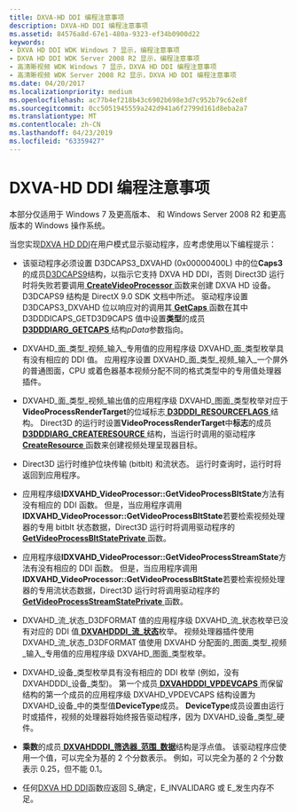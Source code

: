```yaml
---
title: DXVA-HD DDI 编程注意事项
description: DXVA-HD DDI 编程注意事项
ms.assetid: 84576a8d-67e1-480a-9323-ef34b0900d22
keywords:
- DXVA HD DDI WDK Windows 7 显示，编程注意事项
- DXVA HD DDI WDK Server 2008 R2 显示，编程注意事项
- 高清晰视频 WDK Windows 7 显示，DXVA HD DDI 编程注意事项
- 高清晰视频 WDK Server 2008 R2 显示，DXVA HD DDI 编程注意事项
ms.date: 04/20/2017
ms.localizationpriority: medium
ms.openlocfilehash: ac77b4ef218b43c6902b698e3d7c952b79c62e8f
ms.sourcegitcommit: 0cc5051945559a242d941a6f2799d161d8eba2a7
ms.translationtype: MT
ms.contentlocale: zh-CN
ms.lasthandoff: 04/23/2019
ms.locfileid: "63359427"
---
```

# <a name="dxva-hd-ddi-programming-considerations"></a>DXVA-HD DDI 编程注意事项


本部分仅适用于 Windows 7 及更高版本、 和 Windows Server 2008 R2 和更高版本的 Windows 操作系统。

当您实现[DXVA HD DDI](dxva-hd-ddi.md)在用户模式显示驱动程序，应考虑使用以下编程提示：

-   该驱动程序必须设置 D3DCAPS3\_DXVAHD (0x00000400L) 中的位**Caps3**的成员[D3DCAPS9](https://go.microsoft.com/fwlink/p/?linkid=122122)结构，以指示它支持 DXVA HD DDI，否则 Direct3D 运行时将失败若要调用[ **CreateVideoProcessor** ](https://msdn.microsoft.com/library/windows/hardware/ff540732)函数来创建 DXVA HD 设备。 D3DCAPS9 结构是 DirectX 9.0 SDK 文档中所述。 驱动程序设置 D3DCAPS3\_DXVAHD 位以响应对的调用其[ **GetCaps** ](https://msdn.microsoft.com/library/windows/hardware/ff566762)函数在其中 D3DDDICAPS\_GETD3D9CAPS 值中设置**类型**的成员[ **D3DDDIARG\_GETCAPS** ](https://msdn.microsoft.com/library/windows/hardware/ff543148)结构*pData*参数指向。

-   DXVAHD\_面\_类型\_视频\_输入\_专用值的应用程序级 DXVAHD\_面\_类型枚举具有没有相应的 DDI 值。 应用程序设置 DXVAHD\_面\_类型\_视频\_输入\_一个屏外的普通图面，CPU 或着色器基本视频分配不同的格式类型中的专用值处理器插件。

-   DXVAHD\_面\_类型\_视频\_输出值的应用程序级 DXVAHD\_图面\_类型枚举对应于**VideoProcessRenderTarget**的位域标志[ **D3DDDI\_RESOURCEFLAGS** ](https://msdn.microsoft.com/library/windows/hardware/ff544644)结构。 Direct3D 的运行时设置**VideoProcessRenderTarget**中**标志**的成员[ **D3DDDIARG\_CREATERESOURCE** ](https://msdn.microsoft.com/library/windows/hardware/ff542963)结构，当运行时调用的驱动程序[ **CreateResource** ](https://msdn.microsoft.com/library/windows/hardware/ff540688)函数来创建视频处理呈现器目标。

-   Direct3D 运行时维护位块传输 (bitblt) 和流状态。 运行时查询时，运行时将返回到应用程序。

-   应用程序级**IDXVAHD\_VideoProcessor::GetVideoProcessBltState**方法有没有相应的 DDI 函数。 但是，当应用程序调用**IDXVAHD\_VideoProcessor::GetVideoProcessBltState**若要检索视频处理器的专用 bitblt 状态数据，Direct3D 运行时将调用驱动程序的[ **GetVideoProcessBltStatePrivate** ](https://msdn.microsoft.com/library/windows/hardware/ff566812)函数。

-   应用程序级**IDXVAHD\_VideoProcessor::GetVideoProcessStreamState**方法有没有相应的 DDI 函数。 但是，当应用程序调用**IDXVAHD\_VideoProcessor::GetVideoProcessBltState**若要检索视频处理器的专用流状态数据，Direct3D 运行时将调用驱动程序的[ **GetVideoProcessStreamStatePrivate** ](https://msdn.microsoft.com/library/windows/hardware/ff566815)函数。

-   DXVAHD\_流\_状态\_D3DFORMAT 值的应用程序级 DXVAHD\_流\_状态枚举已没有对应的 DDI 值[ **DXVAHDDDI\_流\_状态**](https://msdn.microsoft.com/library/windows/hardware/ff563068)枚举。 视频处理器插件使用 DXVAHD\_流\_状态\_D3DFORMAT 值使用 DXVAHD 分配面的\_图面\_类型\_视频\_输入\_专用值的应用程序级 DXVAHD\_图面\_类型枚举。

-   DXVAHD\_设备\_类型枚举具有没有相应的 DDI 枚举 (例如，没有 DXVAHDDDI\_设备\_类型)。 第一个成员[ **DXVAHDDDI\_VPDEVCAPS** ](https://msdn.microsoft.com/library/windows/hardware/ff563113)而保留结构的第一个成员的应用程序级 DXVAHD\_VPDEVCAPS 结构设置为 DXVAHD\_设备\_中的类型值**DeviceType**成员。 **DeviceType**成员设置由运行时或插件，视频的处理器将始终报告驱动程序，因为 DXVAHD\_设备\_类型\_硬件。

-   **乘数**的成员[ **DXVAHDDDI\_筛选器\_范围\_数据**](https://msdn.microsoft.com/library/windows/hardware/ff563055)结构是浮点值。 该驱动程序应使用一个值，可以完全为基的 2 个分数表示。 例如，可以完全为基的 2 个分数表示 0.25，但不能 0.1。

-   任何[DXVA HD DDI](dxva-hd-ddi.md)函数应返回 S\_确定，E\_INVALIDARG 或 E\_发生内存不足。

 

 






